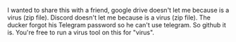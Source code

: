 I wanted to share this with a friend, google drive doesn't let me because is a virus (zip file). Discord doesn't let me because is a virus (zip file). The ducker forgot his Telegram password so he can't use telegram. So github it is. You're free to run a virus tool on this for "virus".
